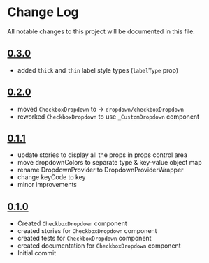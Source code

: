# Change Log

All notable changes to this project will be documented in this file.

## [0.3.0](https://github.com/code-dot-org/code-dot-org/pull/57827)
* added `thick` and `thin` label style types (`labelType` prop)

## [0.2.0](https://github.com/code-dot-org/code-dot-org/pull/56683)
* moved `CheckboxDropdown` to -> `dropdown/checkboxDropdown`
* reworked `CheckboxDropdown` to use `_CustomDropdown` component

## [0.1.1](https://github.com/code-dot-org/code-dot-org/pull/56543)
* update stories to display all the props in props control area
* move dropdownColors to separate type & key-value object map
* rename DropdownProvider to DropdownProviderWrapper
* change keyCode to key
* minor improvements

## [0.1.0](https://github.com/code-dot-org/code-dot-org/pull/56283)
* Created `CheckboxDropdown` component
* created stories for  `CheckboxDropdown` component
* created tests for  `CheckboxDropdown` component
* created documentation for  `CheckboxDropdown` component
* Initial commit
